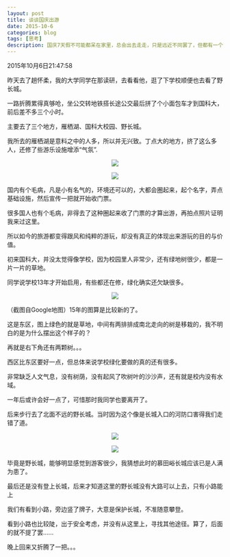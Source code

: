 ```yaml
---
layout: post
title: 谈谈国庆出游
date: 2015-10-6
categories: blog
tags: [思考]
description: 国庆7天假不可能都呆在家里，总会出去走走，只是远近不同罢了，但都有一个毛病，人多。
---
```


2015年10月6日21:47:58


昨天去了趟怀柔，我的大学同学在那读研，去看看他，逛了下学校顺便也去看了野长城。

一路折腾累得真够呛，坐公交转地铁搭长途公交最后拼了个小面包车才到国科大，前后差不多三个小时。

主要去了三个地方，雁栖湖、国科大校园、野长城。

我所去的雁栖湖是意料之中的人多，所以并无兴致。丁点大的地方，挤了这么多人，还修了些游乐设施增添“气氛”.
<center>
   <p><img src="http://img4.douban.com/view/photo/photo/D6KWtiuzdo2TFJic3AylqA/x2272411228.jpg" align="center"></p>
   <p><img src="http://img4.douban.com/view/photo/photo/XxHJqASEVqtMqpdpAX27Hw/x2272411066.jpg" align="center"></p>
</center>

国内有个毛病，凡是小有名气的，环境还可以的，大都会圈起来，起个名字，弄点基础设施，然后宣传一把就开始收门票。

很多国人也有个毛病，非得去了这种圈起来收了门票的才算出游，再拍点照片证明我来过这里。

所以如今的旅游都变得跟风和纯粹的游玩，却没有真正的体现出来游玩的目的与价值。

初来国科大，并没太觉得像学校，因为校园里人非常少，还有绿地树很少，都是一片一片的草地。

同学说学校13年才开始启用，有些都还在修，绿化确实还欠缺很多。
<center>
   <p><img src="http://img3.douban.com/view/photo/photo/ObfSwZUn54omsvWKUqU00g/x2272410871.jpg" align="center"></p>
</center>
（截图自Google地图）15年的图算是比较新的了。

这是东区，图上绿色的就是草地，中间有两排排成南北走向的树是移栽的，我不明白的是为什么摆出这个样子的？

再就是右下角还有两颗树。。。

西区比东区要好一点，但总体来说学校绿化要做的真的还有很多。

非常缺乏人文气息，没有树荫，没有起风了吹树叶的沙沙声，还有就是校内没有水域。

一年后或许会好一点了，可惜那时我同学也要离开了。

后来步行去了北面不远的野长城。当时因为这个像是长城入口的河防口害得我们走错了道。
<center>
   <p><img src="http://img4.douban.com/view/photo/photo/XSHnfaggxE8QPyGBABbgYQ/x2272443228.jpg" align="center"></p>
 <p><img src="http://img3.douban.com/view/photo/photo/hTKzzHws66wxs1EiCR3Org/x2272443460.jpg" align="center"></p>
</center>
毕竟是野长城，能够明显感觉到游客很少，我猜想此时的慕田峪长城应该已是人满为患了。

最后还是没有登上长城，后来才知道这里的野长城没有大路可以上去，只有小路能上

我们有看到小路，旁边竖了牌子，大意是保护长城，不准随意攀登。

看到小路也比较陡，出于安全考虑，并没有从这里上，寻找其他途径。算了，后面的就不提了罢......

晚上回来又折腾了一把。。。



